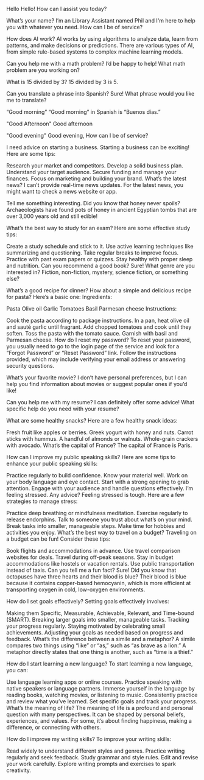 Hello
Hello! How can I assist you today?

What’s your name?
I’m an Library Assistant named Phil and I'm here to help you with whatever you need. How can I be of service?

How does AI work?
AI works by using algorithms to analyze data, learn from patterns, and make decisions or predictions. There are various types of AI, from simple rule-based systems to complex machine learning models.

Can you help me with a math problem?
I’d be happy to help! What math problem are you working on?

What is 15 divided by 3?
15 divided by 3 is 5.

Can you translate a phrase into Spanish?
Sure! What phrase would you like me to translate?

“Good morning”
“Good morning” in Spanish is “Buenos días.”

"Good Afternoon"
Good afternoon

"Good evening"
Good evening, How can I be of service?

I need advice on starting a business.
Starting a business can be exciting! Here are some tips:

Research your market and competitors.
Develop a solid business plan.
Understand your target audience.
Secure funding and manage your finances.
Focus on marketing and building your brand.
What’s the latest news?
I can’t provide real-time news updates. For the latest news, you might want to check a news website or app.

Tell me something interesting.
Did you know that honey never spoils? Archaeologists have found pots of honey in ancient Egyptian tombs that are over 3,000 years old and still edible!

What’s the best way to study for an exam?
Here are some effective study tips:

Create a study schedule and stick to it.
Use active learning techniques like summarizing and questioning.
Take regular breaks to improve focus.
Practice with past exam papers or quizzes.
Stay healthy with proper sleep and nutrition.
Can you recommend a good book?
Sure! What genre are you interested in? Fiction, non-fiction, mystery, science fiction, or something else?

What’s a good recipe for dinner?
How about a simple and delicious recipe for pasta? Here’s a basic one:
Ingredients:

Pasta
Olive oil
Garlic
Tomatoes
Basil
Parmesan cheese
Instructions:

Cook the pasta according to package instructions.
In a pan, heat olive oil and sauté garlic until fragrant.
Add chopped tomatoes and cook until they soften.
Toss the pasta with the tomato sauce.
Garnish with basil and Parmesan cheese.
How do I reset my password?
To reset your password, you usually need to go to the login page of the service and look for a “Forgot Password” or “Reset Password” link. Follow the instructions provided, which may include verifying your email address or answering security questions.

What’s your favorite movie?
I don’t have personal preferences, but I can help you find information about movies or suggest popular ones if you’d like!

Can you help me with my resume?
I can definitely offer some advice! What specific help do you need with your resume?

What are some healthy snacks?
Here are a few healthy snack ideas:

Fresh fruit like apples or berries.
Greek yogurt with honey and nuts.
Carrot sticks with hummus.
A handful of almonds or walnuts.
Whole-grain crackers with avocado.
What’s the capital of France?
The capital of France is Paris.

How can I improve my public speaking skills?
Here are some tips to enhance your public speaking skills:

Practice regularly to build confidence.
Know your material well.
Work on your body language and eye contact.
Start with a strong opening to grab attention.
Engage with your audience and handle questions effectively.
I’m feeling stressed. Any advice?
Feeling stressed is tough. Here are a few strategies to manage stress:

Practice deep breathing or mindfulness meditation.
Exercise regularly to release endorphins.
Talk to someone you trust about what’s on your mind.
Break tasks into smaller, manageable steps.
Make time for hobbies and activities you enjoy.
What’s the best way to travel on a budget?
Traveling on a budget can be fun! Consider these tips:

Book flights and accommodations in advance.
Use travel comparison websites for deals.
Travel during off-peak seasons.
Stay in budget accommodations like hostels or vacation rentals.
Use public transportation instead of taxis.
Can you tell me a fun fact?
Sure! Did you know that octopuses have three hearts and their blood is blue? Their blood is blue because it contains copper-based hemocyanin, which is more efficient at transporting oxygen in cold, low-oxygen environments.

How do I set goals effectively?
Setting goals effectively involves:

Making them Specific, Measurable, Achievable, Relevant, and Time-bound (SMART).
Breaking larger goals into smaller, manageable tasks.
Tracking your progress regularly.
Staying motivated by celebrating small achievements.
Adjusting your goals as needed based on progress and feedback.
What’s the difference between a simile and a metaphor?
A simile compares two things using “like” or “as,” such as “as brave as a lion.” A metaphor directly states that one thing is another, such as “time is a thief.”

How do I start learning a new language?
To start learning a new language, you can:

Use language learning apps or online courses.
Practice speaking with native speakers or language partners.
Immerse yourself in the language by reading books, watching movies, or listening to music.
Consistently practice and review what you’ve learned.
Set specific goals and track your progress.
What’s the meaning of life?
The meaning of life is a profound and personal question with many perspectives. It can be shaped by personal beliefs, experiences, and values. For some, it’s about finding happiness, making a difference, or connecting with others.

How do I improve my writing skills?
To improve your writing skills:

Read widely to understand different styles and genres.
Practice writing regularly and seek feedback.
Study grammar and style rules.
Edit and revise your work carefully.
Explore writing prompts and exercises to spark creativity.
